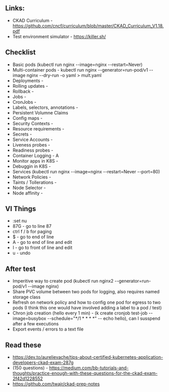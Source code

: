 ## Links:

- CKAD Curriculum - https://github.com/cncf/curriculum/blob/master/CKAD_Curriculum_V1.18.pdf
- Test environment simulator - https://killer.sh/

## Checklist

- Basic pods (kubectl run nginx --image=nginx --restart=Never)
- Multi-container pods - kubectl run nginx --generator=run-pod/v1 --image nginx --dry-run -o yaml > mult.yaml
- Deployments - 
- Rolling updates - 
- Rollback - 
- Jobs - 
- CronJobs - 
- Labels, selectors, annotations - 
- Persistent Volumne Claims
- Config maps - 
- Security Contexts - 
- Resource requirements - 
- Secrets - 
- Service Accounts - 
- Liveness probes - 
- Readiness probes - 
- Container Logging - A
- Monitor apps in K8S - 
- Debuggin in K8S - 
- Services (kubectl run nginx --image=nginx --restart=Never --port=80)
- Network Policies - 
- Taints / Tollerations - 
- Node Selector - 
- Node affinity - 

## VI Things

- :set nu
- 87G - go to line 87
- ctrl f / b for paging
- $ - go to end of line
- A - go to end of line and edit
- I - go to front of line and edit
- u - undo

## After test

- Imperitive way to create pod (kubectl run nginx2 --generator=run-pod/v1 --image nginx)
- Share PVC volume between two pods for logging, also requires named storage class
- Refresh on network policy and how to config one pod for egress to two pods (I think this one would have involved adding a label to a pod / test)
- Chron job creation (hello every 1 min) - (k create cronjob test-job --image=busybox --schedule="*/1 * * * *" -- echo hello), can I susspend after a few executions
- Export events / errors to a text file

## Read these

- https://dev.to/aurelievache/tips-about-certified-kubernetes-application-developers-ckad-exam-287g
- (150 questions) - https://medium.com/bb-tutorials-and-thoughts/practice-enough-with-these-questions-for-the-ckad-exam-2f42d1228552
- https://github.com/twajr/ckad-prep-notes